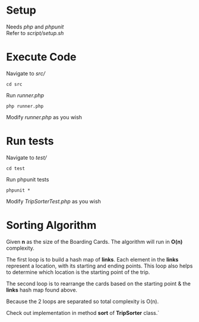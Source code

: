# Setup
Needs *php* and *phpunit*   
Refer to *script/setup.sh*

# Execute Code
Navigate to *src/*
```
cd src
```
Run *runner.php*
```
php runner.php
```
Modify *runner.php* as you wish

# Run tests
Navigate to *test/*
```
cd test
```
Run phpunit tests
```
phpunit *
```
Modify *TripSorterTest.php* as you wish

# Sorting Algorithm

Given **n** as the size of the Boarding Cards. The algorithm will run in **O(n)** complexity.

The first loop is to build a hash map of **links**. Each element in the **links** represent a location, with its starting and ending points. This loop also helps to determine which location is the starting point of the trip.

The second loop is to rearrange the cards based on the starting point & the **links** hash map found above.

Because the 2 loops are separated so total complexity is O(n).

Check out implementation in method **sort** of **TripSorter** class.`